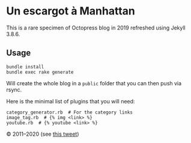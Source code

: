 # Un escargot à Manhattan

This is a rare specimen of Octopress blog in 2019 refreshed using Jekyll 3.8.6.

## Usage

    bundle install
    bundle exec rake generate

Will create the whole blog in a `public` folder that you can then push via rsync.

Here is the minimal list of plugins that you will need:

    category_generator.rb  # For the category links
    image_tag.rb  # {% img <link> %}
    youtube.rb  # {% youtube <link> %}

© 2011–2020 (see [this tweet](https://twitter.com/jjvie/status/1161999750071087104))
